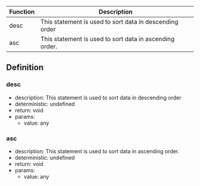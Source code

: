 |Function    |Description                                   |
|------------|----------------------------------------------|
|desc|This statement is used to sort data in descending order|
|asc|This statement is used to sort data in ascending order.|

## Definition

### desc

- description: This statement is used to sort data in descending order
- deterministic: undefined
- return: void
- params:
	- value: any

### asc

- description: This statement is used to sort data in ascending order.
- deterministic: undefined
- return: void
- params:
	- value: any
